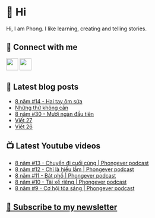 # 👋 Hi

Hi, I am Phong. I like learning, creating and telling stories.

## 🔗 Connect with me
[<img height="32" width="32" src="https://cdn.jsdelivr.net/npm/simple-icons@v3/icons/youtube.svg" />](https://www.youtube.com/channel/UCXykqt3V2-9bYXKWZRcH0rA)
[<img height="32" width="32" src="https://cdn.jsdelivr.net/npm/simple-icons@v3/icons/instagram.svg" />](https://www.instagram.com/phongever)

## 📝 Latest blog posts

<!-- BLOG-POST-LIST:START -->
- [8 năm #14 - Hai tay ôm sứa](https://phongever.substack.com/p/8-nam-14-hai-tay-om-sua)
- [Những thứ không cần](https://phongever.substack.com/p/nhung-thu-khong-can)
- [8 năm #30 - Mười ngàn đầu tiên](https://phongever.substack.com/p/8-nam-30-muoi-ngan-au-tien)
- [Viết 27](https://phongever.substack.com/p/viet-27)
- [Viết 26](https://phongever.substack.com/p/viet-26)
<!-- BLOG-POST-LIST:END -->

## 📺 Latest Youtube videos

<!-- YOUTUBE-VIDEO-LIST:START -->
- [8 năm #13 - Chuyến đi cuối cùng | Phongever podcast](https://www.youtube.com/watch?v=DqSbTltlYIg)
- [8 năm #12 - Chỉ là hiểu lầm | Phongever podcast](https://www.youtube.com/watch?v=MuRZRO49Z_M)
- [8 năm #11 - Bát phố | Phongever podcast](https://www.youtube.com/watch?v=CPQrWup88tU)
- [8 năm #10 - Tài xế riêng | Phongever podcast](https://www.youtube.com/watch?v=dqO_wqxtq-A)
- [8 năm #9 - Cơ hội tỏa sáng | Phongever podcast](https://www.youtube.com/watch?v=6vb5JBY9ETY)
<!-- YOUTUBE-VIDEO-LIST:END -->

## [💌 Subscribe to my newsletter](https://phongever.substack.com/)
